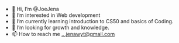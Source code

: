 - 👋 Hi, I’m @JoeJena
- 👀 I’m interested in Web development 
- 🌱 I’m currently learning introduction to CS50 and basics of Coding.
- 💞️ I’m looking for growth and knowledge.
- 📫 How to reach me ...jenawyt@gmail.com

<!---
JoeJena/JoeJena is a ✨ special ✨ repository because its `README.md` (this file) appears on your GitHub profile.
You can click the Preview link to take a look at your changes.
--->
